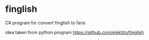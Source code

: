 # finglish
C# program for convert finglish to farsi 

idea taken from python program https://github.com/elektito/finglish
